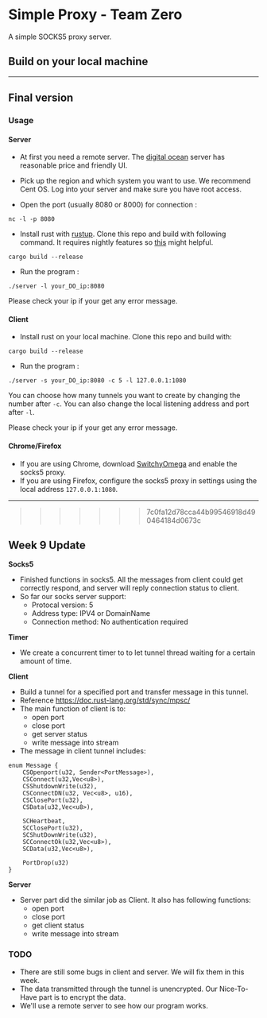 # Simple Proxy - Team Zero

A simple SOCKS5 proxy server.
## Build on your local machine


----------

## Final version

### Usage

#### Server

- At first you need a remote server. The [digital ocean](http://https://m.do.co/c/a4c16f8bdb56)  server has reasonable price and friendly UI. 
   
- Pick up the region and which system you want to use. We recommend
   Cent OS. Log into your server and make sure you have root access.
   
- Open the port (usually 8080 or 8000) for connection :

```
nc -l -p 8080 
```
- Install rust with [rustup](https://www.rustup.rs/). Clone this repo and build with following command. It requires nightly features so [this](https://github.com/rust-lang-nursery/rustup.rs) might helpful.
```
cargo build --release
```
- Run the program :
```
./server -l your_DO_ip:8080
```
Please check your ip if your get any error message.

#### Client
- Install rust on your local machine. Clone this repo and build with:
```
cargo build --release
```
- Run the program :
```
./server -s your_DO_ip:8080 -c 5 -l 127.0.0.1:1080
```

You can choose how many tunnels you want to create by changing the number after `-c`. You can also change the local listening address and port after `-l`.

Please check your ip if your get any error message.

#### Chrome/Firefox

- If you are using Chrome, download [SwitchyOmega](https://chrome.google.com/webstore/detail/proxy-switchyomega/padekgcemlokbadohgkifijomclgjgif?hl=en) and enable the socks5 proxy.
- If you are using Firefox, configure the socks5 proxy in settings using the local address `127.0.0.1:1080`.

----------
>>>>>>> 7c0fa12d78cca44b99546918d490464184d0673c
## Week 9 Update
**Socks5**

- Finished functions in socks5. All the messages from client could get correctly respond, and server will reply connection status to client. 
- So far our socks server support:
	- Protocal version: 5
	- Address type: IPV4 or DomainName
	- Connection method: No authentication required

**Timer**

- We create a concurrent timer to to let tunnel thread waiting for a certain amount of time.

**Client**

- Build a tunnel for a specified port and transfer message in this tunnel.
- Reference https://doc.rust-lang.org/std/sync/mpsc/
- The main function of client is to:
	- open port
	- close port
	- get server status
	- write message into stream
- The message in client tunnel includes:
```
enum Message {
    CSOpenport(u32, Sender<PortMessage>), 
    CSConnect(u32,Vec<u8>),
    CSShutdownWrite(u32),
    CSConnectDN(u32, Vec<u8>, u16),
    CSClosePort(u32),
    CSData(u32,Vec<u8>),

    SCHeartbeat,
    SCClosePort(u32),
    SCShutDownWrite(u32),
    SCConnectOk(u32,Vec<u8>),
    SCData(u32,Vec<u8>),

    PortDrop(u32)
}
```

**Server**

- Server part did the similar job as Client. It also has following functions:
	- open port
	- close port
	- get client status
	- write message into stream

### TODO

- There are still some bugs in client and server. We will fix them in this week.
- The data transmitted through the tunnel is unencrypted. Our Nice-To-Have part is to encrypt the data.
- We'll use a remote server to see how our program works.